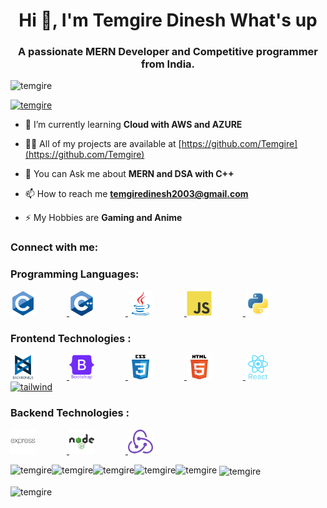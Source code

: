 <h1 align="center">Hi 👋, I'm Temgire Dinesh What's up</h1>
<h3 align="center">A passionate MERN Developer and Competitive programmer from India.</h3>

<p align="left"> <img src="https://komarev.com/ghpvc/?username=temgire&label=Profile%20views&color=0e75b6&style=flat" alt="temgire" /> </p>

<p align="left"> <a href="https://github.com/ryo-ma/github-profile-trophy"><img src="https://github-profile-trophy.vercel.app/?username=temgire" alt="temgire" /></a> </p>

- 🌱 I’m currently learning **Cloud with AWS and AZURE**

- 👨‍💻 All of my projects are available at [https://github.com/Temgire](https://github.com/Temgire)

- 💬 You can Ask me about **MERN and DSA with C++**

- 📫 How to reach me **temgiredinesh2003@gmail.com**

- ⚡ My Hobbies are **Gaming and Anime**

<h3 align="left">Connect with me:</h3>
<p align="left">
</p>

<h3 align="left"> Programming Languages:</h3>
<p align="left">
    <a href="https://www.cprogramming.com/" target="_blank" rel="noreferrer">
        <img src="https://raw.githubusercontent.com/devicons/devicon/master/icons/c/c-original.svg" alt="c" width="40" height="40" style="margin-right: 50px;"/>
    </a>
    <a href="https://www.w3schools.com/cpp/" target="_blank" rel="noreferrer">
        <img src="https://raw.githubusercontent.com/devicons/devicon/master/icons/cplusplus/cplusplus-original.svg" alt="cplusplus" width="40" height="40" style="margin-right: 50px;"/>
    </a>
    <a href="https://www.java.com" target="_blank" rel="noreferrer">
        <img src="https://raw.githubusercontent.com/devicons/devicon/master/icons/java/java-original.svg" alt="java" width="40" height="40" style="margin-right: 50px;"/>
    </a>
    <a href="https://developer.mozilla.org/en-US/docs/Web/JavaScript" target="_blank" rel="noreferrer">
        <img src="https://raw.githubusercontent.com/devicons/devicon/master/icons/javascript/javascript-original.svg" alt="javascript" width="40" height="40" style="margin-right: 50px;"/>
    </a>
    <a href="https://www.python.org" target="_blank" rel="noreferrer">
        <img src="https://raw.githubusercontent.com/devicons/devicon/master/icons/python/python-original.svg" alt="python" width="40" height="40" style="margin-right: 50px;"/>
    </a>
</p>

<h3 align="left">Frontend Technologies :</h3>
<p align="left">
    <a href="https://backbonejs.org" target="_blank" rel="noreferrer">
        <img src="https://raw.githubusercontent.com/devicons/devicon/master/icons/backbonejs/backbonejs-original-wordmark.svg" alt="backbonejs" width="40" height="40" style="margin-right: 50px;"/>
    </a>
    <a href="https://getbootstrap.com" target="_blank" rel="noreferrer">
        <img src="https://raw.githubusercontent.com/devicons/devicon/master/icons/bootstrap/bootstrap-plain-wordmark.svg" alt="bootstrap" width="40" height="40" style="margin-right: 50px;"/>
    </a>
    <a href="https://www.w3schools.com/css/" target="_blank" rel="noreferrer">
        <img src="https://raw.githubusercontent.com/devicons/devicon/master/icons/css3/css3-original-wordmark.svg" alt="css3" width="40" height="40" style="margin-right: 50px;"/>
    </a>
    <a href="https://www.w3.org/html/" target="_blank" rel="noreferrer">
        <img src="https://raw.githubusercontent.com/devicons/devicon/master/icons/html5/html5-original-wordmark.svg" alt="html5" width="40" height="40" style="margin-right: 50px;"/>
    </a>
    <a href="https://reactjs.org/" target="_blank" rel="noreferrer">
        <img src="https://raw.githubusercontent.com/devicons/devicon/master/icons/react/react-original-wordmark.svg" alt="react" width="40" height="40" style="margin-right: 50px;"/>
    </a>
    <a href="https://tailwindcss.com/" target="_blank" rel="noreferrer">
        <img src="https://www.vectorlogo.zone/logos/tailwindcss/tailwindcss-icon.svg" alt="tailwind" width="40" height="40" style="margin-right: 50px;"/>
    </a>
</p>

<h3 align="left">Backend Technologies :</h3>
<p align="left">
    <a href="https://expressjs.com" target="_blank" rel="noreferrer">
        <img src="https://raw.githubusercontent.com/devicons/devicon/master/icons/express/express-original-wordmark.svg" alt="express" width="40" height="40" style="margin-right: 50px;"/>
    </a>
    <a href="https://nodejs.org" target="_blank" rel="noreferrer">
        <img src="https://raw.githubusercontent.com/devicons/devicon/master/icons/nodejs/nodejs-original-wordmark.svg" alt="nodejs" width="40" height="40" style="margin-right: 50px;"/>
    </a>
    <a href="https://redux.js.org" target="_blank" rel="noreferrer">
        <img src="https://raw.githubusercontent.com/devicons/devicon/master/icons/redux/redux-original.svg" alt="redux" width="40" height="40" style="margin-right: 50px;"/>
    </a>
</p>

<p><img align="left" src="https://github-readme-stats.vercel.app/api/top-langs?username=temgire&show_icons=true&locale=en&layout=compact" alt="temgire" /></p>

<p><img align="left" src="https://github-readme-stats.vercel.app/api/top-langs?username=temgire&show_icons=true&locale=en&layout=compact" alt="temgire" /></p>

<p><img align="left" src="https://github-readme-stats.vercel.app/api/top-langs?username=temgire&show_icons=true&locale=en&layout=compact" alt="temgire" /></p>

<p><img align="left" src="https://github-readme-stats.vercel.app/api/top-langs?username=temgire&show_icons=true&locale=en&layout=compact" alt="temgire" /></p>


<p><img align="left" src="https://github-readme-stats.vercel.app/api/top-langs?username=temgire&show_icons=true&locale=en&layout=compact" alt="temgire" /></p>

<p>&nbsp;<img align="center" src="https://github-readme-stats.vercel.app/api?username=temgire&show_icons=true&locale=en" alt="temgire" /></p>

<p><img align="center" src="https://github-readme-streak-stats.herokuapp.com/?user=temgire&" alt="temgire" /></p>

